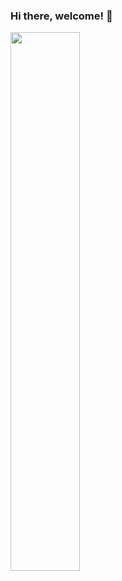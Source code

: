 ### Hi there, welcome! 👋

<img align = "left" width = 47% src = "https://github-readme-stats.vercel.app/api?username=ellaxu43&show_icons=true&theme=radical" />
